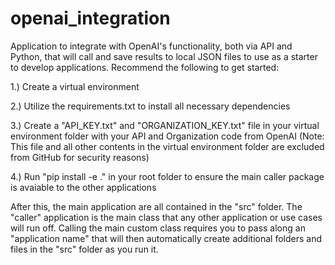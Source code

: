 # openai_integration
Application to integrate with OpenAI's functionality, both via API and Python, that will call and save results to local JSON files to use as a starter to develop applications.  Recommend the following to get started:

1.) Create a virtual environment

2.) Utilize the requirements.txt to install all necessary dependencies

3.) Create a "API_KEY.txt" and "ORGANIZATION_KEY.txt" file in your virtual environment folder with your API and Organization code from OpenAI (Note: This file and all other contents in the virtual environment folder are excluded from GitHub for security reasons)

4.) Run "pip install -e ." in your root folder to ensure the main caller package is avaiable to the other applications

After this, the main application are all contained in the "src" folder.  The "caller" application is the main class that any other application or use cases will run off.  Calling the main custom class requires you to pass along an "application name" that will then automatically create additional folders and files in the "src" folder as you run it.
